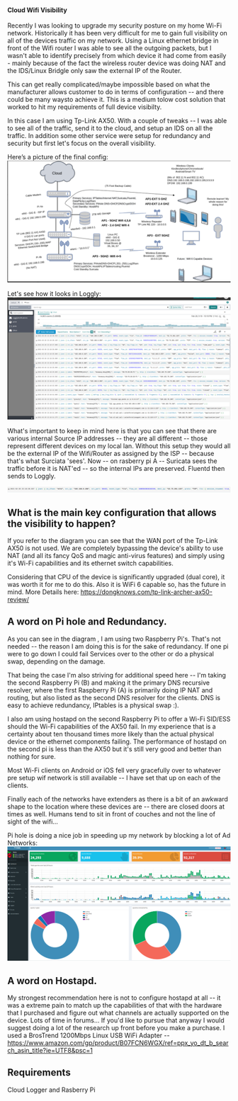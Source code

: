 #### Cloud Wifi Visibility 

Recently I was looking to upgrade my security posture on my home Wi-Fi network. Historically it has been very difficult for me to gain full visibility on all of the devices traffic on my network. Using a Linux ethernet bridge in front of the Wifi router  I was able to see all the outgoing packets, but I wasn't able to identify precisely from which device it had come from easily - mainly because of the fact the wireless router device was doing NAT and the IDS/Linux Bridgle only saw the external IP of the Router. 

This can get really complicated/maybe impossible based on what the manufacturer allows customer to do in terms of configuration -- and there could be many waysto achieve it. This is a medium tolow cost solution that worked to hit my requirements of full device visibilty.

In this case I am using Tp-Link AX50. With a couple of tweaks -- I was able to see all of the traffic, send it to the cloud, and setup an IDS on all the traffic. In addition some other service were setup for redundancy and security but first let's focus on the overall visibility.


Here’s a picture of the final config:
![Final Config](final_config.png)

Let's see how it looks in Loggly:
![Loggly](loggly.png)


What's important to keep in mind here is that you can see that there are various internal Source IP addresses -- they are all different --  those represent different devices on my local lan.  Without this setup they would all be the external IP of the Wifi/Router as assigned by the ISP -- because that's what Surciata 'sees'.  Now -- on rasberry pi A -- Suricata sees the traffic before it is NAT'ed -- so the internal IPs are preserved. Fluentd then sends to Loggly.

![NAT'ed Client](loggly2.png)

## What is the main key configuration that allows the visibility to happen?
If you refer to the diagram you can see that the WAN port of the Tp-Link AX50 is not used. We are completely bypassing the device's ability to use NAT (and all its fancy QoS and magic anti-virus features) and simply using it's Wi-Fi capabilities and its ethernet switch capabilities. 

Considering that CPU of the device is significantly upgraded (dual core), it was worth it for me to do this. Also it is WiFi 6 capable so, has the future in mind. More Details here: https://dongknows.com/tp-link-archer-ax50-review/

## A word on Pi hole and Redundancy.
As you can see in the diagram , I am using two Raspberry Pi's. That's not needed -- the reason I am doing this is for the sake of redundancy. If one pi were to go down I could fail Services over to the other or do a physical swap, depending on the damage. 

That being the case I'm also striving for additional speed here -- I'm taking the second Raspberry Pi (B) and making it the primary DNS recursive resolver, where the first Raspberry Pi (A) is primarily doing IP NAT and routing, but also listed as the second DNS resolver for the clients. DNS is easy to achieve redundancy, IPtables is a physical swap :).

I also am using hostapd on the second Raspberry Pi to offer a Wi-Fi SID/ESS should the Wi-Fi capabilities of the AX50 fail. In my experience that is a certainty about ten thousand times more likely than the actual physical device or the ethernet components failing.  The performance of hostapd on the second pi is less than the AX50 but it's still very good and better than nothing for sure. 

Most Wi-Fi clients on Android or iOS fell very gracefully over to whatever pre setup wif network is still available --  I have set that up on each of the clients.

Finally each of the networks have extenders as there is a bit of an awkward shape to the location where these devices are --  there are closed doors at times as well. Humans tend to sit in front of couches and not the line of sight of the wifi...



Pi hole is doing a nice job in speeding up my network by blocking a lot of Ad Networks:
![pi-hole](pi-hole.png)

## A word on Hostapd.
My strongest recommendation here is not to configure hostapd at all --  it was a extreme pain to match up the capabilities of that with the hardware that I purchased and  figure out what channels are actually supported on the device. Lots of time in forums... If you'd like to pursue that anyway I would suggest doing a lot of the research up front before you make a purchase. I used a BrosTrend 1200Mbps Linux USB WiFi Adapter -- https://www.amazon.com/gp/product/B07FCN6WGX/ref=ppx_yo_dt_b_search_asin_title?ie=UTF8&psc=1 


## Requirements
Cloud Logger and Rasberry Pi
